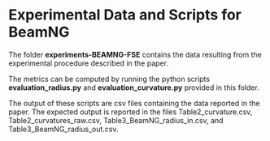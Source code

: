 # Experimental Data and Scripts for BeamNG #

The folder __experiments-BEAMNG-FSE__ contains the data resulting from the experimental procedure described in the paper.

The metrics can be computed by running the python scripts __evaluation_radius.py__ and __evaluation_curvature.py__ provided in this folder. 

The output of these scripts are csv files containing the data reported in the paper. 
The expected output is reported in the files Table2_curvature.csv, Table2_curvatures_raw.csv, Table3_BeamNG_radius_in.csv, and Table3_BeamNG_radius_out.csv.
	
